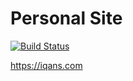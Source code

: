 # Personal Site

[![Build Status](https://travis-ci.com/iqan/iqan.github.io.svg?token=fvdGDG2pg9QpueqSLYko&branch=main)](https://travis-ci.com/iqan/iqan.github.io)

https://iqans.com
